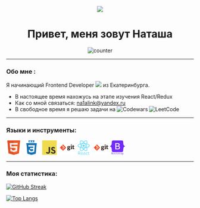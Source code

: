 <div id="header" align="center">
  <img src="https://media.giphy.com/media/M9gbBd9nbDrOTu1Mqx/giphy.gif" width="100"/>
</div>

<div align="center">
  <h1>Привет, меня зовут Наташа</h1>
</div>


<div align="center">
  <img src="https://komarev.com/ghpvc/?username=na1alink&style=flat-square&color=blue" alt="counter"/>
</div>

---

### Обо мне :
Я начинающий Frontend Developer <img src="https://media.giphy.com/media/WUlplcMpOCEmTGBtBW/giphy.gif" width="30"> из Екатеринбурга.
- В настоящее время нахожусь на этапе изучения  React/Redux
- Как со мной связаться: na1alink@yandex.ru
- В свободное время я решаю задачи на ![Codewars](https://img.shields.io/badge/Codewars-B1361E?style=for-the-badge&logo=codewars&logoColor=grey) ![LeetCode](https://img.shields.io/badge/LeetCode-000000?style=for-the-badge&logo=LeetCode&logoColor=#d16c06)

---

### Языки и инструменты:
<div>
  <img src="https://github.com/devicons/devicon/blob/master/icons/html5/html5-original.svg" title="HTML5" alt="HTML" width="40" height="40"/>&nbsp;
  <img src="https://github.com/devicons/devicon/blob/master/icons/css3/css3-plain-wordmark.svg"  title="CSS3" alt="CSS" width="40" height="40"/>&nbsp;
  <img src="https://github.com/devicons/devicon/blob/master/icons/javascript/javascript-original.svg" title="JavaScript" alt="JavaScript" width="40" height="40"/>&nbsp;
  <img src="https://github.com/devicons/devicon/blob/master/icons/git/git-original-wordmark.svg" title="Git" alt="Git" width="40" height="40"/> 
  <img src="https://github.com/devicons/devicon/blob/master/icons/react/react-original-wordmark.svg" title="React" alt="React" width="40" height="40"/>&nbsp;
   <img src="https://github.com/devicons/devicon/blob/master/icons/git/git-original-wordmark.svg" title="Git" **alt="Git" width="40" height="40"/>
   <img src="  https://github.com/devicons/devicon/blob/master/icons/bootstrap/bootstrap-plain-wordmark.svg" title="Bootstrap" **alt="Bootstrap" width="40" height="40"/>


  <!--<img src="https://github.com/devicons/devicon/blob/master/icons/redux/redux-original.svg" title="Redux" alt="Redux " width="40" height="40"/>&nbsp;
  <img src="https://github.com/devicons/devicon/blob/master/icons/mysql/mysql-original-wordmark.svg" title="MySQL"  alt="MySQL" width="40" height="40"/>&nbsp;
   
  <img src="https://github.com/devicons/devicon/blob/master/icons/gatsby/gatsby-original.svg" title="Gatsby"  alt="Gatsby" width="40" height="40"/>&nbsp;
  <img src="https://github.com/devicons/devicon/blob/master/icons/amazonwebservices/amazonwebservices-plain-wordmark.svg" title="AWS" alt="AWS" width="40" height="40"/>&nbsp;
  <img src="https://github.com/devicons/devicon/blob/master/icons/firebase/firebase-plain-wordmark.svg" title="Firebase" alt="Firebase" width="40" height="40"/>&nbsp;
  <img src="https://github.com/devicons/devicon/blob/master/icons/spring/spring-original-wordmark.svg" title="Spring" alt="Spring" width="40" height="40"/>&nbsp;
  <img src="https://github.com/devicons/devicon/blob/master/icons/materialui/materialui-original.svg" title="Material UI" alt="Material UI" width="40" height="40"/>&nbsp;
  <img src="https://github.com/devicons/devicon/blob/master/icons/flutter/flutter-original.svg" title="Flutter" alt="Flutter" width="40" height="40"/>&nbsp;-->
</div>

---

### Моя статистика:
[![GitHub Streak](http://github-readme-streak-stats.herokuapp.com?user=na1alink)](https://git.io/streak-stats)

[![Top Langs](https://github-readme-stats.vercel.app/api/top-langs/?username=na1alink&layout=compact&theme=vision-friendly-dark)](https://github.com/anuraghazra/github-readme-stats)

<!--https://github.com/daniilshat/daniilshat/blob/main/README.md-->
